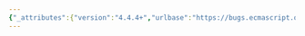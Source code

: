 ```yaml
---
{"_attributes":{"version":"4.4.4+","urlbase":"https://bugs.ecmascript.org/","maintainer":"dherman@mozilla.com"},"bug":{"bug_id":2621,"creation_ts":"2014-04-10 07:03:00 -0700","short_desc":"21.2.5.2.1 RegExpExec: Only query \"sticky\" flag when ignore=false","delta_ts":"2014-04-29 21:47:27 -0700","product":"Draft for 6th Edition","component":"technical issue","version":"Rev 23: April 5, 2014 Draft","rep_platform":"All","op_sys":"All","bug_status":"RESOLVED","resolution":"FIXED","priority":"Normal","bug_severity":"normal","everconfirmed":true,"reporter":{"uid":"andrebargull","name":"André Bargull"},"assigned_to":{"uid":"allen","name":"Allen Wirfs-Brock"},"long_desc":[{"commentid":7650,"comment_count":0,"who":{"uid":"andrebargull","name":"André Bargull"},"bug_when":"2014-04-10 07:03:55 -0700","thetext":"21.2.5.2.1 Runtime Semantics: RegExpExec Abstract Operation, step 8:\n\nMove steps 9-10 into step 8 and default sticky to false in step 7."},{"commentid":7738,"comment_count":1,"who":{"uid":"allen","name":"Allen Wirfs-Brock"},"bug_when":"2014-04-15 17:58:17 -0700","thetext":"fixed in rev24 editor's draft.\n\n\nEliminated ignore flag which was only used for RegExp.prototype.search.\nAccomplished same thing in search, in a manner that is more subclass friendly"},{"commentid":7981,"comment_count":2,"who":{"uid":"allen","name":"Allen Wirfs-Brock"},"bug_when":"2014-04-29 21:47:27 -0700","thetext":"fixed in rev24"}]}}
---
```

